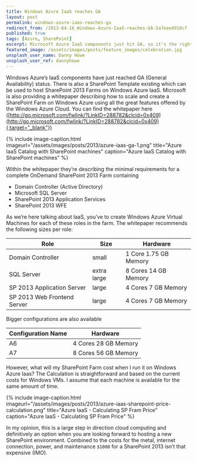 ```yaml
---
title: Windows Azure IaaS reaches GA
layout: post
permalink: windows-azure-iaas-reaches-ga
redirect_from: /2013-04-16_Windows-Azure-IaaS-reaches-GA-5a7eeed910cf
published: true
tags: [Azure, SharePoint]
excerpt: Microsoft Azure IaaS components just hit GA, so it's the right time to spin up a SharePoint farm on Azure. Read what you need and how much you've to pay for it.
featured_image: /assets/images/posts/feature_images/celebration.jpg
unsplash_user_name: Danny Howe
unsplash_user_ref: dannyhowe
---
```


Windows Azure’s IaaS components have just reached GA (General Availability) status. There is also a SharePoint Template existing which can be used to host SharePoint 2013 Farms on Windows Azure IaaS. Microsoft is also providing a whitepaper describing how to scale and create a SharePoint Farm on Windows Azure using all the great features offered by the Windows Azure Cloud. You can find the whitepaper here ([http://go.microsoft.com/fwlink/?LinkID=288782&clcid=0x409](http://go.microsoft.com/fwlink/?LinkID=288782&clcid=0x409){:target="_blank"})

{% include image-caption.html imageurl="/assets/images/posts/2013/azure-iaas-ga-1.png"
title="Azure IaaS Catalog with SharePoint machines" caption="Azure IaaS Catalog with SharePoint machines" %}

Within the whitepaper they’re describing the minimal requirements for a complete OnDemand SharePoint 2013 Farm containing

- Domain Controller (Active Directory)
- Microsoft SQL Server
- SharePoint 2013 Application Services
- SharePoint 2013 WFE

As we’re here talking about IaaS, you’ve to create Windows Azure Virtual Machines for each of these roles in the farm. The whitepaper recommends the following sizes per role:

| Role                        | Size        | Hardware              |
| --------------------------- | ----------- | --------------------- |
| Domain Controller           | small       | 1 Core 1.75 GB Memory |
| SQL Server                  | extra large | 8 Cores 14 GB Memory  |
| SP 2013 Application Server  | large       | 4 Cores 7 GB Memory   |
| SP 2013 Web Frontend Server | large       | 4 Cores 7 GB Memory   |
 
Bigger configurations are also available 

| Configuration Name | Hardware             |
| ------------------ | -------------------- |
| A6                 | 4 Cores 28 GB Memory |
| A7                 | 8 Cores 56 GB Memory |

However, what will my SharePoint Farm cost when I run it on Windows Azure Iaas? The Calculation is straightforward and based on the current costs for Windows VMs. I assume that each machine is available for the same amount of time.

{% include image-caption.html imageurl="/assets/images/posts/2013/azure-iaas-sharepoint-price-calculation.png"
title="Azure IaaS - Calculating SP Fram Price" caption="Azure IaaS - Calculating SP Fram Price" %}

In my opinion, this is a large step in direction cloud computing and definitively an option when you are looking forward to hosting a new SharePoint environment. Combined to the costs for the metal, internet connection, power, and maintenance `$1000` for a SharePoint 2013 isn’t that expensive (IMO).


